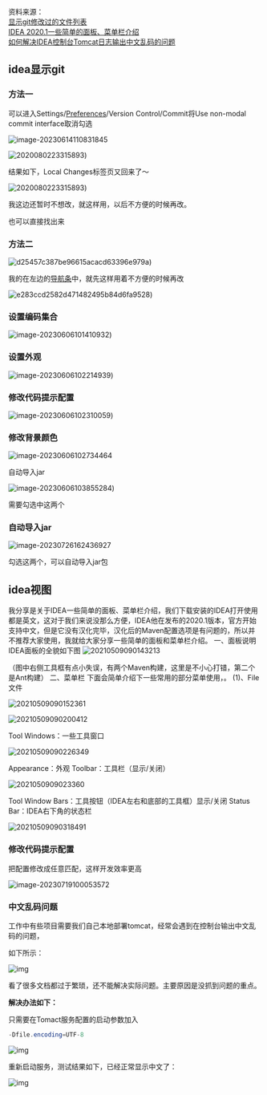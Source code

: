 资料来源：<br/>
[显示git修改过的文件列表](https://blog.csdn.net/qq_39595769/article/details/123022114)<br/>
[IDEA 2020.1一些简单的面板、菜单栏介绍](https://blog.csdn.net/weixin_44542781/article/details/116559686)<br/>
[如何解决IDEA控制台Tomcat日志输出中文乱码的问题](https://blog.csdn.net/xutong_123/article/details/124347363)

## idea显示git

### 方法一

可以进入Settings/[Preferences](https://so.csdn.net/so/search?q=Preferences&spm=1001.2101.3001.7020)/Version Control/Commit将Use non-modal commit interface取消勾选

![image-20230614110831845](img\image-20230614110831845.png)

![2020080223315893](img\2020080223315893.png  ':size=60%'))

结果如下，Local Changes标签页又回来了～

![2020080223315893](img\2020080223315893-1685959578048.png  ':size=60%'))

我这边还暂时不想改，就这样用，以后不方便的时候再改。

 也可以直接找出来

### 方法二

![d25457c387be96615acacd63396e979a](img\d25457c387be96615acacd63396e979a.png  ':size=50%'))

我的在左边的[导航条](https://so.csdn.net/so/search?q=导航条&spm=1001.2101.3001.7020)中，就先这样用着不方便的时候再改

![e283ccd2582d471482495b84d6fa9528](img\e283ccd2582d471482495b84d6fa9528.png  ':size=60%'))

### 设置编码集合

![image-20230606101410932](img\image-20230606101410932.png  ':size=60%'))

### 设置外观

![image-20230606102214939](img\image-20230606102214939.png  ':size=60%'))



### 修改代码提示配置

![image-20230606102310059](img\image-20230606102310059.png  ':size=60%'))

### 修改背景颜色

![image-20230606102734464](img\image-20230606102734464.png ':size=60%')

自动导入jar

![image-20230606103855284](img\image-20230606103855284.png  ':size=60%'))

需要勾选中这两个

### 自动导入jar

![image-20230726162436927](img/image-20230726162436927.png)

勾选这两个，可以自动导入jar包

## idea视图

我分享是关于IDEA一些简单的面板、菜单栏介绍，我们下载安装的IDEA打开使用都是英文，这对于我们来说没那么方便，IDEA他在发布的2020.1版本，官方开始支持中文，但是它没有汉化完毕，汉化后的Maven配置选项是有问题的，所以并不推荐大家使用，我就给大家分享一些简单的面板和菜单栏介绍。
一、面板说明
IDEA面板的全貌如下图
![20210509090143213](img\20210509090143213.png ':size=60%')

（图中右侧工具框有点小失误，有两个Maven构建，这里是不小心打错，第二个是Ant构建）
二、菜单栏
下面会简单介绍下一些常用的部分菜单使用，。
(1)、File文件

![20210509090152361](img\20210509090152361.png)

![20210509090200412](img\20210509090200412.png)

Tool Windows：一些工具窗口

![20210509090226349](img\20210509090226349.png)

Appearance：外观
Toolbar：工具栏（显示/关闭）

![2021050909023360](img\2021050909023360.png)

Tool Window Bars：工具按钮（IDEA左右和底部的工具框）显示/关闭
Status Bar：IDEA右下角的状态栏

![20210509090318491](img\20210509090318491.png)



### 修改代码提示配置

把配置修改成任意匹配，这样开发效率更高

![image-20230719100053572](img/image-20230719100053572.png)

### 中文乱码问题

工作中有些项目需要我们自己本地部署tomcat，经常会遇到在控制台输出中文乱码的问题，

如下所示：

![img](img/db352a3f27894357a545da9a13a832a0.png)

看了很多文档都过于繁琐，还不能解决实际问题。主要原因是没抓到问题的重点。

**解决办法如下：**

只需要在Tomact服务配置的启动参数加入

````java
-Dfile.encoding=UTF-8
````

![img](img/f789b84ff4bd46ce834fd3876151e6e9.png)

重新启动服务，测试结果如下，已经正常显示中文了：

![img](img/06067979b1f842bcadce7dec3ad1fac3.png)